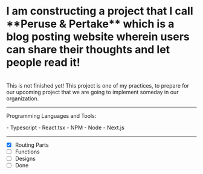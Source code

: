 <h1> I am constructing a project that I call **Peruse & Pertake** which is a blog posting website wherein users can share their thoughts and let people read it!</h1>
<br> 
This is not finished yet! This project is one of my practices,
to prepare for our upcoming project that we are going to 
implement someday in our organization. 
<hr>
<p>Programming Languages and Tools:</p>
- Typescript
- React.tsx
- NPM
- Node
- Next.js
<hr>

- [x] Routing Parts
- [ ] Functions
- [ ] Designs
- [ ] Done
